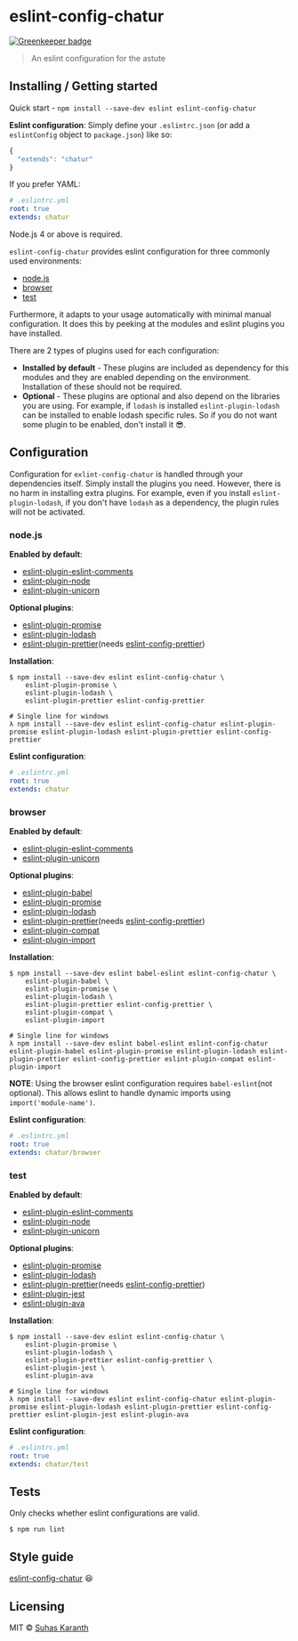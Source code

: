 # eslint-config-chatur

[![Greenkeeper badge](https://badges.greenkeeper.io/sudo-suhas/eslint-config-chatur.svg)](https://greenkeeper.io/)

> An eslint configuration for the astute

## Installing / Getting started

Quick start - `npm install --save-dev eslint eslint-config-chatur`

**Eslint configuration**:
Simply define your `.eslintrc.json` (or add a `eslintConfig` object to `package.json`) like so:
```js
{
  "extends": "chatur"
}
```
If you prefer YAML:
```yml
# .eslintrc.yml
root: true
extends: chatur
```

Node.js 4 or above is required.

`eslint-config-chatur` provides eslint configuration for three commonly used environments:
  * [node.js](#node.js)
  * [browser](#browser)
  * [test](#test)

Furthermore, it adapts to your usage automatically with minimal manual configuration.
It does this by peeking at the modules and eslint plugins you have installed.

There are 2 types of plugins used for each configuration:
  * **Installed by default** - These plugins are included as dependency for this modules and they are enabled
    depending on the environment. Installation of these should not be required.
  * **Optional** - These plugins are optional and also depend on the libraries you are using.
    For example, if `lodash` is installed `eslint-plugin-lodash` can be installed to enable
    lodash specific rules. So if you do not want some plugin to be enabled, don't install it :sunglasses:.

## Configuration

Configuration for `exlint-config-chatur` is handled through your dependencies itself.
Simply install the plugins you need. However, there is no harm in installing extra plugins.
For example, even if you install `eslint-plugin-lodash`, if you don't have `lodash` as a dependency,
the plugin rules will not be activated.

### node.js

**Enabled by default**:
  * [eslint-plugin-eslint-comments](https://github.com/mysticatea/eslint-plugin-eslint-comments)
  * [eslint-plugin-node](https://github.com/mysticatea/eslint-plugin-node)
  * [eslint-plugin-unicorn](https://github.com/sindresorhus/eslint-plugin-unicorn)

**Optional plugins**:
  * [eslint-plugin-promise](https://github.com/xjamundx/eslint-plugin-promise)
  * [eslint-plugin-lodash](https://github.com/wix/eslint-plugin-lodash)
  * [eslint-plugin-prettier](https://github.com/prettier/eslint-plugin-prettier)(needs [eslint-config-prettier](https://github.com/prettier/eslint-config-prettier))

**Installation**:
```shell
$ npm install --save-dev eslint eslint-config-chatur \
    eslint-plugin-promise \
    eslint-plugin-lodash \
    eslint-plugin-prettier eslint-config-prettier

# Single line for windows
λ npm install --save-dev eslint eslint-config-chatur eslint-plugin-promise eslint-plugin-lodash eslint-plugin-prettier eslint-config-prettier
```

**Eslint configuration**:
```yml
# .eslintrc.yml
root: true
extends: chatur
```

### browser

**Enabled by default**:
  * [eslint-plugin-eslint-comments](https://github.com/mysticatea/eslint-plugin-eslint-comments)
  * [eslint-plugin-unicorn](https://github.com/sindresorhus/eslint-plugin-unicorn)

**Optional plugins**:
  * [eslint-plugin-babel](https://github.com/babel/eslint-plugin-babel)
  * [eslint-plugin-promise](https://github.com/xjamundx/eslint-plugin-promise)
  * [eslint-plugin-lodash](https://github.com/wix/eslint-plugin-lodash)
  * [eslint-plugin-prettier](https://github.com/prettier/eslint-plugin-prettier)(needs [eslint-config-prettier](https://github.com/prettier/eslint-config-prettier))
  * [eslint-plugin-compat](https://github.com/amilajack/eslint-plugin-compat)
  * [eslint-plugin-import](https://github.com/benmosher/eslint-plugin-import)

**Installation**:
```shell
$ npm install --save-dev eslint babel-eslint eslint-config-chatur \
    eslint-plugin-babel \
    eslint-plugin-promise \
    eslint-plugin-lodash \
    eslint-plugin-prettier eslint-config-prettier \
    eslint-plugin-compat \
    eslint-plugin-import

# Single line for windows
λ npm install --save-dev eslint babel-eslint eslint-config-chatur eslint-plugin-babel eslint-plugin-promise eslint-plugin-lodash eslint-plugin-prettier eslint-config-prettier eslint-plugin-compat eslint-plugin-import
```

**NOTE**: Using the browser eslint configuration requires `babel-eslint`(not optional).
This allows eslint to handle dynamic imports using `import('module-name')`.

**Eslint configuration**:
```yml
# .eslintrc.yml
root: true
extends: chatur/browser
```

### test

**Enabled by default**:
  * [eslint-plugin-eslint-comments](https://github.com/mysticatea/eslint-plugin-eslint-comments)
  * [eslint-plugin-node](https://github.com/mysticatea/eslint-plugin-node)
  * [eslint-plugin-unicorn](https://github.com/sindresorhus/eslint-plugin-unicorn)

**Optional plugins**:
  * [eslint-plugin-promise](https://github.com/xjamundx/eslint-plugin-promise)
  * [eslint-plugin-lodash](https://github.com/wix/eslint-plugin-lodash)
  * [eslint-plugin-prettier](https://github.com/prettier/eslint-plugin-prettier)(needs [eslint-config-prettier](https://github.com/prettier/eslint-config-prettier))
  * [eslint-plugin-jest](https://github.com/facebook/jest/tree/master/packages/eslint-plugin-jest)
  * [eslint-plugin-ava](https://github.com/avajs/eslint-plugin-ava)

**Installation**:
```shell
$ npm install --save-dev eslint eslint-config-chatur \
    eslint-plugin-promise \
    eslint-plugin-lodash \
    eslint-plugin-prettier eslint-config-prettier \
    eslint-plugin-jest \
    eslint-plugin-ava

# Single line for windows
λ npm install --save-dev eslint eslint-config-chatur eslint-plugin-promise eslint-plugin-lodash eslint-plugin-prettier eslint-config-prettier eslint-plugin-jest eslint-plugin-ava
```

**Eslint configuration**:
```yml
# .eslintrc.yml
root: true
extends: chatur/test
```

## Tests

Only checks whether eslint configurations are valid.

```shell
$ npm run lint
```

## Style guide

[eslint-config-chatur](https://github.com/sudo-suhas/eslint-config-chatur) :laughing:

## Licensing

MIT © [Suhas Karanth](https://github.com/sudo-suhas)
